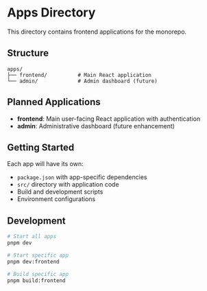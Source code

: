 # Apps Directory

This directory contains frontend applications for the monorepo.

## Structure
```
apps/
├── frontend/          # Main React application
└── admin/             # Admin dashboard (future)
```

## Planned Applications
- **frontend**: Main user-facing React application with authentication
- **admin**: Administrative dashboard (future enhancement)

## Getting Started
Each app will have its own:
- `package.json` with app-specific dependencies
- `src/` directory with application code
- Build and development scripts
- Environment configurations

## Development
```bash
# Start all apps
pnpm dev

# Start specific app
pnpm dev:frontend

# Build specific app  
pnpm build:frontend
```
